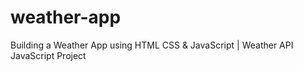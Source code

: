 # weather-app
Building a Weather App using HTML CSS &amp; JavaScript | Weather API JavaScript Project
